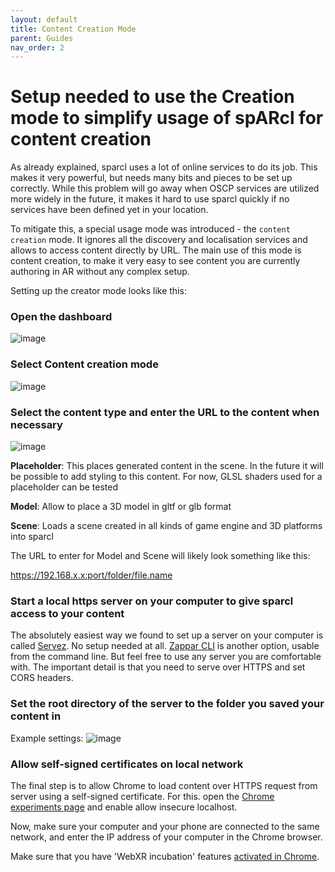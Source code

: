 ```yaml
---
layout: default
title: Content Creation Mode
parent: Guides
nav_order: 2
---
```


# Setup needed to use the Creation mode to simplify usage of spARcl for content creation

As already explained, sparcl uses a lot of online services to do its job. This makes it very powerful, but needs many bits and pieces to be set up correctly. While this problem will go away when OSCP services are utilized more widely in the future, it makes it hard to use sparcl quickly if no services have been defined yet in your location.

To mitigate this, a special usage mode was introduced - the `content creation` mode. It ignores all the discovery and localisation services and allows to access content directly by URL. The main use of this mode is content creation, to make it very easy to see content you are currently authoring in AR without any complex setup.

Setting up the creator mode looks like this:

### Open the dashboard

![image](https://user-images.githubusercontent.com/231274/115959182-440f2a80-a50b-11eb-82ea-65e6521b6c84.png)

### Select Content creation mode

![image](https://user-images.githubusercontent.com/231274/115960840-e8956a80-a513-11eb-8efc-6eefe8d0fc0d.png)

### Select the content type and enter the URL to the content when necessary

![image](https://user-images.githubusercontent.com/231274/115960806-bdab1680-a513-11eb-8027-498b79159a19.png)

**Placeholder**: This places generated content in the scene. In the future it will be possible to add styling to this content. For now, GLSL shaders used for a placeholder can be tested

**Model**: Allow to place a 3D model in gltf or glb format

**Scene**: Loads a scene created in all kinds of game engine and 3D platforms into sparcl

The URL to enter for Model and Scene will likely look something like this:

https://192.168.x.x:port/folder/file.name

### Start a local https server on your computer to give sparcl access to your content

The absolutely easiest way we found to set up a server on your computer is called [Servez](https://greggman.github.io/servez/). No setup needed at all. [Zappar CLI](https://docs.zap.works/universal-ar/zapworks-cli/) is another option, usable from the command line. But feel free to use any server you are comfortable with. The important detail is that you need to serve over HTTPS and set CORS headers.

### Set the root directory of the server to the folder you saved your content in

Example settings:
![image](https://user-images.githubusercontent.com/231274/121038150-576f1000-c7b0-11eb-8440-c131db5397f2.png)

### Allow self-signed certificates on local network

The final step is to allow Chrome to load content over HTTPS request from server using a self-signed certificate. For this. open the [Chrome experiments page](chrome://flags/#allow-insecure-localhost) and enable allow insecure localhost.

Now, make sure your computer and your phone are connected to the same network, and enter the IP address of your computer in the Chrome browser.

Make sure that you have 'WebXR incubation' features [activated in Chrome](https://www.howtogeek.com/703039/how-to-enable-google-chrome-flags-to-test-beta-features/).
